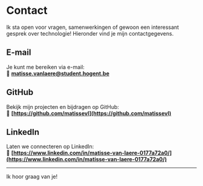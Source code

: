 # Contact

Ik sta open voor vragen, samenwerkingen of gewoon een interessant gesprek over technologie! Hieronder vind je mijn contactgegevens.

## E-mail

Je kunt me bereiken via e-mail:  
📧 **[matisse.vanlaere@student.hogent.be](mailto:matisse.vanlaere@student.hogent.be)**

## GitHub

Bekijk mijn projecten en bijdragen op GitHub:  
🔗 **[https://github.com/matissevl](https://github.com/matissevl)**

## LinkedIn

Laten we connecteren op LinkedIn:  
🔗 **[https://www.linkedin.com/in/matisse-van-laere-0177a72a0/](https://www.linkedin.com/in/matisse-van-laere-0177a72a0/)**

---

Ik hoor graag van je!

